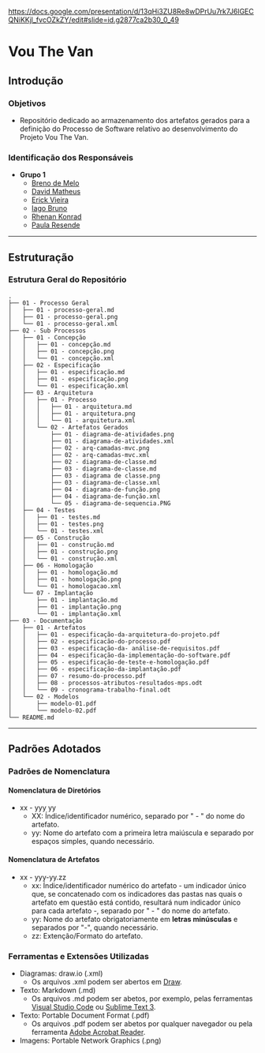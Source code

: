 https://docs.google.com/presentation/d/13qHi3ZU8Re8wDPrUu7rk7J6lGECQNiKKjl_fvcOZkZY/edit#slide=id.g2877ca2b30_0_49
# Vou The Van  
## Introdução  
### Objetivos  
- Repositório dedicado ao armazenamento dos artefatos gerados para a definição do Processo de Software relativo ao desenvolvimento do Projeto Vou The Van.  
### Identificação dos Responsáveis
- **Grupo 1**
  - [Breno de Melo](https://github.com/gomesbreno)  
  - [David Matheus](https://github.com/MSSDavid)  
  - [Erick Vieira](https://github.com/erickvieira)  
  - [Iago Bruno](https://github.com/ibruno-om)  
  - [Rhenan Konrad](https://github.com/Rhenank)  
  - [Paula Resende](https://github.com/paulaResende)  
***
## Estruturação  
### Estrutura Geral do Repositório  
<pre><code>.
├── 01 - Processo Geral
│   ├── 01 - processo-geral.md
│   ├── 01 - processo-geral.png
│   └── 01 - processo-geral.xml
├── 02 - Sub Processos
│   ├── 01 - Concepção
│   │   ├── 01 - concepção.md
│   │   ├── 01 - concepção.png
│   │   └── 01 - concepção.xml
│   ├── 02 - Especificação
│   │   ├── 01 - especificação.md
│   │   ├── 01 - especificação.png
│   │   └── 01 - especificação.xml
│   ├── 03 - Arquitetura
│   │   ├── 01 - Processo
│   │   │   ├── 01 - arquitetura.md
│   │   │   ├── 01 - arquitetura.png
│   │   │   └── 01 - arquitetura.xml
│   │   └── 02 - Artefatos Gerados
│   │       ├── 01 - diagrama-de-atividades.png
│   │       ├── 01 - diagrama-de-atividades.xml
│   │       ├── 02 - arq-camadas-mvc.png
│   │       ├── 02 - arq-camadas-mvc.xml
│   │       ├── 02 - diagrama-de-classe.md
│   │       ├── 03 - diagrama-de-classe.md
│   │       ├── 03 - diagrama de classe.png
│   │       ├── 03 - diagrama-de-classe.xml
│   │       ├── 04 - diagrama-de-função.png
│   │       ├── 04 - diagrama-de-função.xml
│   │       └── 05 - diagrama-de-sequencia.PNG
│   ├── 04 - Testes
│   │   ├── 01 - testes.md
│   │   ├── 01 - testes.png
│   │   └── 01 - testes.xml
│   ├── 05 - Construção
│   │   ├── 01 - construção.md
│   │   ├── 01 - construção.png
│   │   └── 01 - construção.xml
│   ├── 06 - Homologação
│   │   ├── 01 - homologação.md
│   │   ├── 01 - homologação.png
│   │   └── 01 - homologacao.xml
│   └── 07 - Implantação
│       ├── 01 - implantação.md
│       ├── 01 - implantação.png
│       └── 01 - implantação.xml
├── 03 - Documentação
│   ├── 01 - Artefatos
│   │   ├── 01 - especificação-da-arquitetura-do-projeto.pdf
│   │   ├── 02 - especificacão-do-processo.pdf
│   │   ├── 03 - especificação-da- análise-de-requisitos.pdf
│   │   ├── 04 - especificação-da-implementação-do-software.pdf
│   │   ├── 05 - especificação-de-teste-e-homologação.pdf
│   │   ├── 06 - especificação-da-implantação.pdf
│   │   ├── 07 - resumo-do-processo.pdf
│   │   ├── 08 - processos-atributos-resultados-mps.odt
│   │   └── 09 - cronograma-trabalho-final.odt
│   └── 02 - Modelos
│       ├── modelo-01.pdf
│       └── modelo-02.pdf
└── README.md
</code></pre>
***
## Padrões Adotados  
### Padrões de Nomenclatura  
#### Nomenclatura de Diretórios  
- xx - yyy yy
  - XX: Índice/identificador numérico, separado por " - " do nome do artefato.
  - yy: Nome do artefato com a primeira letra maiúscula e separado por espaços simples, quando necessário.
#### Nomenclatura de Artefatos   
- xx - yyy-yy.zz
  - xx: Índice/identificador numérico do artefato - um indicador único que, se concatenado com os indicadores das pastas nas quais o artefato em questão está contido, resultará num indicador único para cada artefato -, separado por " - " do nome do artefato.
  - yy: Nome do artefato obrigatoriamente em **letras minúsculas** e separados por "-", quando necessário.
  - zz: Extenção/Formato do artefato.
### Ferramentas e Extensões Utilizadas
- Diagramas: draw.io (.xml)
  - Os arquivos .xml podem ser abertos em [Draw](https://www.draw.io/).
- Texto: Markdown (.md)
  - Os arquivos .md podem ser abetos, por exemplo, pelas ferramentas [Visual Studio Code](https://code.visualstudio.com/) ou [Sublime Text 3](https://www.sublimetext.com/3).
- Texto: Portable Document Format (.pdf)
  - Os arquivos .pdf podem ser abetos por qualquer navegador ou pela ferramenta [Adobe Acrobat Reader](https://get.adobe.com/br/reader/).
- Imagens: Portable Network Graphics (.png)
